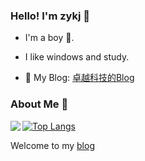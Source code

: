 ### Hello! I'm zykj 👋

- I'm a boy 🐉.

- I like windows and study.

- 📝 My Blog: [卓越科技的Blog](https://zykj.js.org)

### About Me 🚀

<img align="left"  src="https://github-readme-stats.vercel.app/api?username=zykjofficial">

[![Top Langs](https://github-readme-stats.vercel.app/api/top-langs/?username=zykjofficial)](https://github.com/anuraghazra/github-readme-stats)

Welcome to my [blog](https://zykj.js.org)
